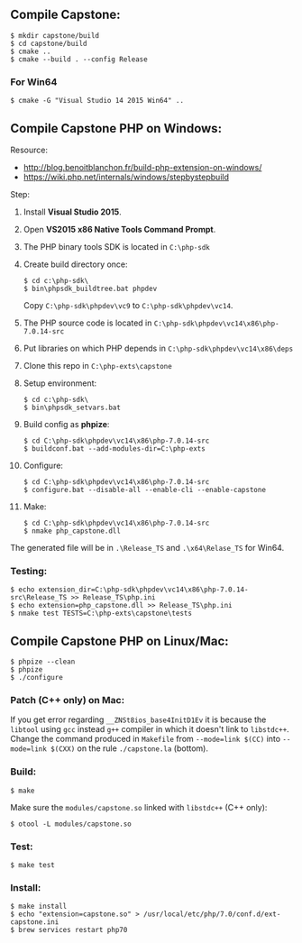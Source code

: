 ## Compile Capstone:

```
$ mkdir capstone/build
$ cd capstone/build
$ cmake ..
$ cmake --build . --config Release
```

### For Win64

```
$ cmake -G "Visual Studio 14 2015 Win64" ..
```

## Compile Capstone PHP on Windows:

Resource:

* http://blog.benoitblanchon.fr/build-php-extension-on-windows/
* https://wiki.php.net/internals/windows/stepbystepbuild

Step:

1. Install **Visual Studio 2015**.
2. Open **VS2015 x86 Native Tools Command Prompt**.
3. The PHP binary tools SDK is located in `C:\php-sdk`
4. Create build directory once:
   ```
   $ cd c:\php-sdk\
   $ bin\phpsdk_buildtree.bat phpdev
   ``` 
   
   Copy `C:\php-sdk\phpdev\vc9` to `C:\php-sdk\phpdev\vc14`.

5. The PHP source code is located in `C:\php-sdk\phpdev\vc14\x86\php-7.0.14-src`
6. Put libraries on which PHP depends in `C:\php-sdk\phpdev\vc14\x86\deps`
6. Clone this repo in `C:\php-exts\capstone`
7. Setup environment:

   ```
   $ cd c:\php-sdk\
   $ bin\phpsdk_setvars.bat
   ```

7. Build config as **phpize**:
   
   ```
   $ cd C:\php-sdk\phpdev\vc14\x86\php-7.0.14-src
   $ buildconf.bat --add-modules-dir=C:\php-exts
   ```

5. Configure:

   ```
   $ cd C:\php-sdk\phpdev\vc14\x86\php-7.0.14-src
   $ configure.bat --disable-all --enable-cli --enable-capstone
   ```

6. Make:

   ```
   $ cd C:\php-sdk\phpdev\vc14\x86\php-7.0.14-src
   $ nmake php_capstone.dll
   ```

The generated file will be in `.\Release_TS` and `.\x64\Relase_TS` for Win64.

### Testing:

```
$ echo extension_dir=C:\php-sdk\phpdev\vc14\x86\php-7.0.14-src\Release_TS >> Release_TS\php.ini
$ echo extension=php_capstone.dll >> Release_TS\php.ini
$ nmake test TESTS=C:\php-exts\capstone\tests
```

## Compile Capstone PHP on Linux/Mac:

```
$ phpize --clean
$ phpize
$ ./configure
```

### Patch (C++ only) on Mac:

If you get error regarding `__ZNSt8ios_base4InitD1Ev` it is because the `libtool`
using `gcc` instead `g++` compiler in which it doesn't link to `libstdc++`.
Change the command produced in `Makefile` from `--mode=link $(CC)` into `--mode=link $(CXX)`
on the rule `./capstone.la` (bottom).

### Build:
```
$ make
```

Make sure the `modules/capstone.so` linked with `libstdc++` (C++ only):
```
$ otool -L modules/capstone.so
```

### Test:
```
$ make test
```

### Install:
```
$ make install
$ echo "extension=capstone.so" > /usr/local/etc/php/7.0/conf.d/ext-capstone.ini
$ brew services restart php70
```

